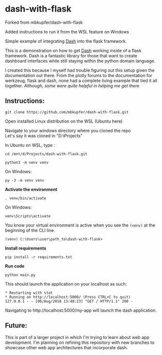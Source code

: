 # dash-with-flask
Forked from mbkupfer/dash-with-flask

Added instructions to run it from the WSL feature on Windows

Simple example of integrating [Dash](https://plot.ly/products/dash/) into the flask framework.

This is a demonstration on how to get [Dash](https://plot.ly/products/dash/) working inside of a flask framework. Dash is a fantastic library for those that want to create dashboard interfaces while still staying within the python domain language.

I created this because I myself had trouble figuring out this setup given the documentation out there. From the plotly forums to the documentation for werkzeug, flask and dash, none had a complete living example that tied it all together. *Although, some were quite helpful in helping me get there*

## Instructions:

`git clone https://github.com/mbkupfer/dash-with-flask.git`

Open installed Linux distribution on the WSL (Ubuntu here)   

Navigate to your windows directory where you cloned the repo  
Let's say it was cloned in "D:\Projects"  

In Ubuntu on WSL, type :   

`cd /mnt/d/Projects/dash-with-flask.git`

`python3 -m venv venv`

On Windows:

`py -3 -m venv venv`

**Activate the environment**

`. venv/bin/activate`

On Windows:

`venv\Scripts\activate`

You know your virtual environment is active when you see the `(venv)` at the beginning of the CLI line.

`(venv) C:\Users\user\path_to\dash-with-flask>`

**Install requirements**

`pip install -r requirements.txt`

**Run code**

`python main.py`

This should launch the application on your localhost as such:

```
* Restarting with stat
* Running on http://localhost:5000/ (Press CTRL+C to quit)
127.0.0.1 - - [06/Aug/2018 13:40:23] "GET / HTTP/1.1" 200 -
```

Navigating to http://localhost:5000/my-app will launch the dash application.

## Future:
This is part of a larger project in which I'm trying to learn about web app development. I'm planning on refining this repository with new branches to showcase other web app architectures that incorporate dash. 
